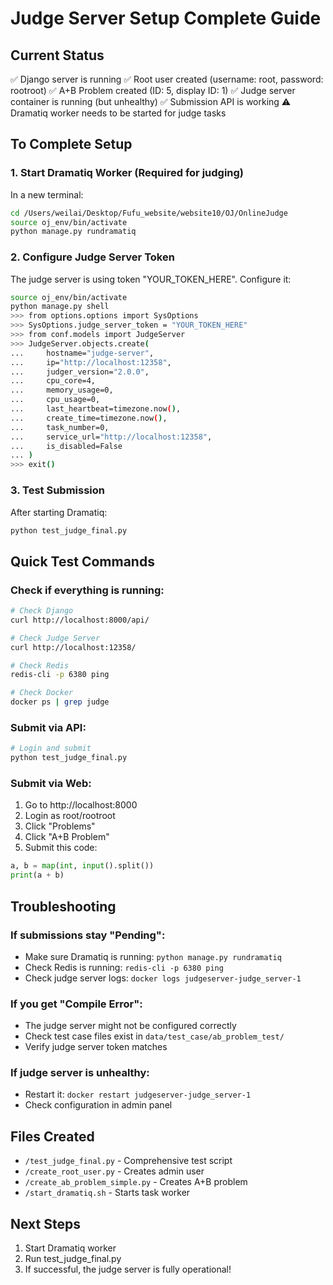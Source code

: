 # Judge Server Setup Complete Guide

## Current Status
✅ Django server is running
✅ Root user created (username: root, password: rootroot)
✅ A+B Problem created (ID: 5, display ID: 1)
✅ Judge server container is running (but unhealthy)
✅ Submission API is working
⚠️ Dramatiq worker needs to be started for judge tasks

## To Complete Setup

### 1. Start Dramatiq Worker (Required for judging)
In a new terminal:
```bash
cd /Users/weilai/Desktop/Fufu_website/website10/OJ/OnlineJudge
source oj_env/bin/activate
python manage.py rundramatiq
```

### 2. Configure Judge Server Token
The judge server is using token "YOUR_TOKEN_HERE". Configure it:
```bash
source oj_env/bin/activate
python manage.py shell
>>> from options.options import SysOptions
>>> SysOptions.judge_server_token = "YOUR_TOKEN_HERE"
>>> from conf.models import JudgeServer
>>> JudgeServer.objects.create(
...     hostname="judge-server",
...     ip="http://localhost:12358",
...     judger_version="2.0.0",
...     cpu_core=4,
...     memory_usage=0,
...     cpu_usage=0,
...     last_heartbeat=timezone.now(),
...     create_time=timezone.now(),
...     task_number=0,
...     service_url="http://localhost:12358",
...     is_disabled=False
... )
>>> exit()
```

### 3. Test Submission
After starting Dramatiq:
```bash
python test_judge_final.py
```

## Quick Test Commands

### Check if everything is running:
```bash
# Check Django
curl http://localhost:8000/api/

# Check Judge Server
curl http://localhost:12358/

# Check Redis
redis-cli -p 6380 ping

# Check Docker
docker ps | grep judge
```

### Submit via API:
```bash
# Login and submit
python test_judge_final.py
```

### Submit via Web:
1. Go to http://localhost:8000
2. Login as root/rootroot
3. Click "Problems"
4. Click "A+B Problem"
5. Submit this code:
```python
a, b = map(int, input().split())
print(a + b)
```

## Troubleshooting

### If submissions stay "Pending":
- Make sure Dramatiq is running: `python manage.py rundramatiq`
- Check Redis is running: `redis-cli -p 6380 ping`
- Check judge server logs: `docker logs judgeserver-judge_server-1`

### If you get "Compile Error":
- The judge server might not be configured correctly
- Check test case files exist in `data/test_case/ab_problem_test/`
- Verify judge server token matches

### If judge server is unhealthy:
- Restart it: `docker restart judgeserver-judge_server-1`
- Check configuration in admin panel

## Files Created
- `/test_judge_final.py` - Comprehensive test script
- `/create_root_user.py` - Creates admin user
- `/create_ab_problem_simple.py` - Creates A+B problem
- `/start_dramatiq.sh` - Starts task worker

## Next Steps
1. Start Dramatiq worker
2. Run test_judge_final.py
3. If successful, the judge server is fully operational!